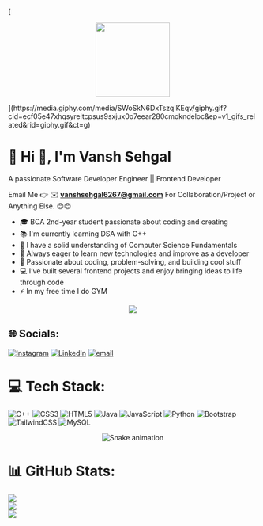 [<div align="center">
  <img height="150" src="https://media.giphy.com/media/qgQUggAC3Pfv687qPC/giphy.gif?cid=ecf05e473fwpitza7za728rcqv8couj8352zcfckokdcoxwa&ep=v1_gifs_related&rid=giphy.gif&ct=g"  />
</div>](https://media.giphy.com/media/SWoSkN6DxTszqIKEqv/giphy.gif?cid=ecf05e47xhqsyreltcpsus9sxjux0o7eear280cmokndeloc&ep=v1_gifs_related&rid=giphy.gif&ct=g)

# 💫 Hi 👋, I'm Vansh Sehgal
A passionate Software Developer Engineer || Frontend Developer

Email Me 👉 ✉️ **vanshsehgal6267@gmail.com** For Collaboration/Project or Anything Else. 😊😊

- 🎓 BCA 2nd-year student passionate about coding and creating
- 📚 I'm currently learning DSA with C++
- 🧠 I have a solid understanding of Computer Science Fundamentals
- 🌱 Always eager to learn new technologies and improve as a developer
- 🚀 Passionate about coding, problem-solving, and building cool stuff
- 💻 I’ve built several frontend projects and enjoy bringing ideas to life through code
- ⚡ In my free time I do GYM
<div align="center">
  <img src="https://profile-counter.glitch.me/vanshsehgal99/count.svg?"  />
</div>

## 🌐 Socials:
[![Instagram](https://img.shields.io/badge/Instagram-%23E4405F.svg?logo=Instagram&logoColor=white)](https://instagram.com/evansh.cpp) [![LinkedIn](https://img.shields.io/badge/LinkedIn-%230077B5.svg?logo=linkedin&logoColor=white)](https://linkedin.com/in/codeevansh) [![email](https://img.shields.io/badge/Email-D14836?logo=gmail&logoColor=white)](mailto:vanshsehgal6267@gmail.com) 

# 💻 Tech Stack:
![C++](https://img.shields.io/badge/c++-%2300599C.svg?style=for-the-badge&logo=c%2B%2B&logoColor=white) ![CSS3](https://img.shields.io/badge/css3-%231572B6.svg?style=for-the-badge&logo=css3&logoColor=white) ![HTML5](https://img.shields.io/badge/html5-%23E34F26.svg?style=for-the-badge&logo=html5&logoColor=white) ![Java](https://img.shields.io/badge/java-%23ED8B00.svg?style=for-the-badge&logo=openjdk&logoColor=white) ![JavaScript](https://img.shields.io/badge/javascript-%23323330.svg?style=for-the-badge&logo=javascript&logoColor=%23F7DF1E) ![Python](https://img.shields.io/badge/python-3670A0?style=for-the-badge&logo=python&logoColor=ffdd54) ![Bootstrap](https://img.shields.io/badge/bootstrap-%238511FA.svg?style=for-the-badge&logo=bootstrap&logoColor=white) ![TailwindCSS](https://img.shields.io/badge/tailwindcss-%2338B2AC.svg?style=for-the-badge&logo=tailwind-css&logoColor=white) ![MySQL](https://img.shields.io/badge/mysql-4479A1.svg?style=for-the-badge&logo=mysql&logoColor=white)



<!-- Snake Game Repo View -->

<div align="center">
  <img src="https://profile-readme-generator.com/assets/snake.svg" alt="Snake animation" />
</div>

# 📊 GitHub Stats:
![](https://github-readme-stats.vercel.app/api?username=vanshsehgal99&theme=dark&hide_border=false&include_all_commits=true&count_private=false)<br/>
![](https://nirzak-streak-stats.vercel.app/?user=vanshsehgal99&theme=dark&hide_border=false)<br/>
![](https://github-readme-stats.vercel.app/api/top-langs/?username=vanshsehgal99&theme=dark&hide_border=false&include_all_commits=true&count_private=false&layout=compact)



<!-- Proudly created with GPRM ( https://gprm.itsvg.in ) -->
